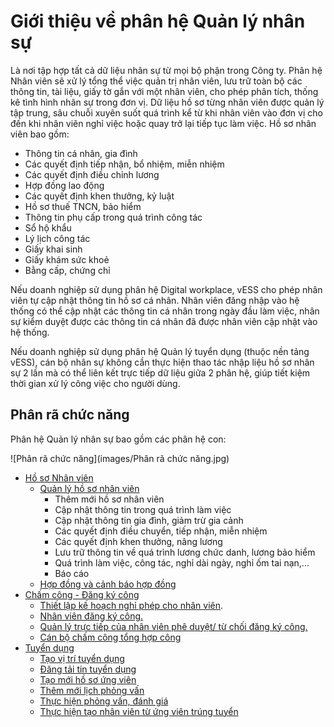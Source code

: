

# Giới thiệu về phân hệ Quản lý nhân sự

Là nơi tập hợp tất cả dữ liệu nhân sự từ mọi bộ phận trong Công ty. Phân hệ Nhân viên sẽ xử lý tổng thể việc quản trị nhân viên, lưu trữ toàn bộ các thông tin, tài liệu, giấy tờ gắn với một nhân viên, cho phép phân tích, thống kê tình hình nhân sự trong đơn vị. Dữ liệu hồ sơ từng nhân viên được quản lý tập trung, sâu chuỗi xuyên suốt quá trình kể từ khi nhân viên vào đơn vị cho đến khi nhân viên nghỉ việc hoặc quay trở lại tiếp tục làm việc.  Hồ sơ nhân viên bao gồm:

- Thông tin cá nhân, gia đình
- Các quyết định tiếp nhận, bổ nhiệm, miễn nhiệm
- Các quyết định điều chỉnh lương
- Hợp đồng lao động
- Các quyết định khen thưởng, kỷ luật
- Hồ sơ thuế TNCN, bảo hiểm
- Thông tin phụ cấp trong quá trình công tác
- Sổ hộ khẩu 
- Lý lịch công tác
- Giấy khai sinh
- Giấy khám sức khoẻ
- Bằng cấp, chứng chỉ

Nếu doanh nghiệp sử dụng phân hệ Digital workplace, vESS cho phép nhân viên tự cập nhật thông tin hồ sơ cá nhân. Nhân viên đăng nhập vào hệ thống có thể cập nhật các thông tin cá nhân trong ngày đầu làm việc, nhân sự kiểm duyệt được các thông tin cá nhân đã được nhân viên cập nhật vào hệ thống.

Nếu doanh nghiệp sử dụng phân hệ Quản lý tuyển dụng (thuộc nền tảng vESS), cán bộ nhân sự không cần thực hiện thao tác nhập liệu hồ sơ nhân sự 2 lần mà có thể liên kết trực tiếp dữ liệu giữa 2 phân hệ, giúp tiết kiệm thời gian xử lý công việc cho người dùng.

## Phân rã chức năng

Phân hệ Quản lý nhân sự bao gồm các phân hệ con:

![Phân rã chức năng](images/Phân rã chức năng.jpg)



- [Hồ sơ Nhân viên](../../hrm/employee/#quan-ly-ho-so-nhan-vien) 
  + [Quản lý hồ sơ nhân viên](../../hrm/employee/#them-moi-ho-so-nhan-vien)
    + Thêm mới hồ sơ nhân viên
    + Cập nhật thông tin trong quá trình làm việc
    + Cập nhật thông tin gia đình, giảm trừ gia cảnh
    + Các quyết định điều chuyển, tiếp nhận, miễn nhiệm
    + Các quyết định khen thưởng, nâng lương
    + Lưu trữ thông tin về quá trình lương chức danh, lương bảo hiểm
    + Quá trình làm việc, công tác, nghỉ dài ngày, nghỉ ốm tai nạn,...
    + Báo cáo
  + [Hợp đồng và cảnh báo hợp đồng](../../hrm/employee/#cap-nhat-hop-ong-qua-trinh-lam-viec-cua-nhan-vien)
- [Chấm công - Đăng ký công](../../hrm/attendance/#gioi-thieu-chuc-nang-cham-cong-ang-ky-cong)
  + [Thiết lập kế hoạch nghỉ phép cho nhân viên](../../hrm/attendance/id=thiet-lap-ke-hoach-nghi-phep-cho-nhan-vien). 
  + [Nhân viên đăng ký công.](../../hrm/attendace/#gioi-thieu-chuc-nang-cham-cong-ang-ky-cong)
  + [Quản lý trực tiếp của nhân viên phê duyệt/ từ chối đăng ký công.](../../hrm/attendace/#phe-duyet-tu-choi-ang-ky-cong)
  + [Cán bộ chấm công tổng hợp công](../../hrm/attendace/#tong-hop-cong)
- [Tuyển dụng](../../hrm/recruitment/#quan-ly-tuyen-dung)
  + [Tạo vị trí tuyển dụng](../../hrm/recruitment/#tao-vi-tri-cong-viec-co-nhu-cau-tuyen-dung) 
  + [Đăng tải tin tuyển dụng](../../hrm/recruitment/#ang-tin-tuyen-dung-tren-website)
  + [Tạo mới hồ sơ ứng viên](../../hrm/recruitment/#tao-moi-ho-so-ung-vien)
  + [Thêm mới lịch phỏng vấn](../../hrm/recruitment/#them-moi-lich-phong-van)
  + [Thực hiện phỏng vấn, đánh giá](../../hrm/recruitment/#anh-gia-ung-vien-trong-buoi-phong-van) 
  + [Thực hiện tạo nhân viên từ ứng viên trúng tuyển](../../hrm/recruitment/#ky-hop-ong-va-tao-thong-tin-nhan-vien) 

